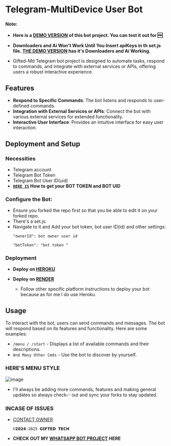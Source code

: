 # Telegram-MultiDevice User Bot 


   #### Note:

- **Here is a [DEMO VERSION](https://t.me/giftedmd_bot) of this bot project. You can test it out for 🆓**
- **Downloaders and Ai Won't Work Until You Insert apiKeys in th set.js file. [THE DEMO VERSION](https://t.me/giftedmd_bot) has it's Downloaders and Ai Working.**

- Gifted-Md Telegram bot project is designed to automate tasks, respond to commands, and integrate with external services or APIs, offering users a robust interactive experience.

## Features

- **Respond to Specific Commands**: The bot listens and responds to user-defined commands.
- **Integration with External Services or APIs**: Connect the bot with various external services for extended functionality.
- **Interactive User Interface**: Provides an intuitive interface for easy user interaction.

## Deployment and Setup

### Necessities

- Telegram account
- Telegram Bot Token
- Telegram Bot User ID(uid)
- **[`HERE IS`](https://github.com/mauricegift/telegram-bot/blob/main/gift/bot-token-and-uid.md) How to get your BOT TOKEN and BOT UID**

### Configure the Bot:
   - Ensure you forked the repo first so that you be able to edit it on your forked repo.
   - There's a set.js.
   - Navigate to it and Add your bot token, bot user ID(id) and other settings:
     ```
     "ownerId": bot owner user id
     ```
     ```
     "botToken": "bot token "
     ```

### Deployment

- **Deploy on [HEROKU](https://github.com/caseyweb/telegrambot/blob/main/gift/heroku.md)**

- **Deploy on [RENDER](https://dashboard.render.com/new)**
  
  - Follow other specific platform instructions to deploy your bot because as for me I do use Heroku.

## Usage

To interact with the bot, users can send commands and messages. The bot will respond based on its features and functionality. Here are some examples:

- `/menu / /start` - Displays a list of available commands and their descriptions.
- `And Many Other Cmds` - Use the bot to discover by yourself.

### HERE'S MENU STYLE ###
![image](https://github.com/user-attachments/assets/582f22e9-c756-4c41-9de8-aab89f7e92ae)



- I'll always be adding more commands, features and making general updates so always check✅ out and sync your forks to stay updated.

### INCASE OF ISSUES ###
 - [CONTACT OWNER](t.me/mauricegift)

       ©𝟮𝟬𝟮𝟰-2025 𝗚𝗜𝗙𝗧𝗘𝗗 𝗧𝗘𝗖𝗛

- **CHECK OUT MY [WHATSAPP BOT PROJECT](https://github.com/mauricegift/gifted-md) HERE**
